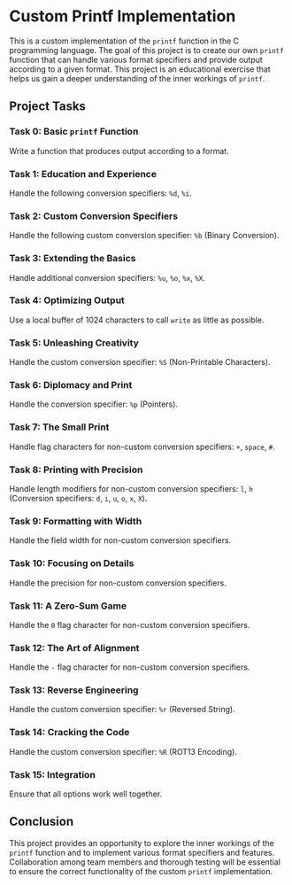 # Custom Printf Implementation

This is a custom implementation of the `printf` function in the C programming language. The goal of this project is to create our own `printf` function that can handle various format specifiers and provide output according to a given format. This project is an educational exercise that helps us gain a deeper understanding of the inner workings of `printf`.

## Project Tasks

### Task 0: Basic `printf` Function

Write a function that produces output according to a format.

### Task 1: Education and Experience

Handle the following conversion specifiers: `%d`, `%i`.

### Task 2: Custom Conversion Specifiers

Handle the following custom conversion specifier: `%b` (Binary Conversion).

### Task 3: Extending the Basics

Handle additional conversion specifiers: `%u`, `%o`, `%x`, `%X`.

### Task 4: Optimizing Output

Use a local buffer of 1024 characters to call `write` as little as possible.

### Task 5: Unleashing Creativity

Handle the custom conversion specifier: `%S` (Non-Printable Characters).

### Task 6: Diplomacy and Print

Handle the conversion specifier: `%p` (Pointers).

### Task 7: The Small Print

Handle flag characters for non-custom conversion specifiers: `+`, `space`, `#`.

### Task 8: Printing with Precision

Handle length modifiers for non-custom conversion specifiers: `l`, `h` (Conversion specifiers: `d`, `i`, `u`, `o`, `x`, `X`).

### Task 9: Formatting with Width

Handle the field width for non-custom conversion specifiers.

### Task 10: Focusing on Details

Handle the precision for non-custom conversion specifiers.

### Task 11: A Zero-Sum Game

Handle the `0` flag character for non-custom conversion specifiers.

### Task 12: The Art of Alignment

Handle the `-` flag character for non-custom conversion specifiers.

### Task 13: Reverse Engineering

Handle the custom conversion specifier: `%r` (Reversed String).

### Task 14: Cracking the Code

Handle the custom conversion specifier: `%R` (ROT13 Encoding).

### Task 15: Integration

Ensure that all options work well together.

## Conclusion

This project provides an opportunity to explore the inner workings of the `printf` function and to implement various format specifiers and features. Collaboration among team members and thorough testing will be essential to ensure the correct functionality of the custom `printf` implementation.

